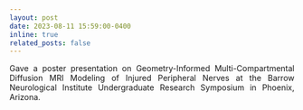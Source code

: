 ```yaml
---
layout: post
date: 2023-08-11 15:59:00-0400
inline: true
related_posts: false
---
```


<p style="text-align: justify;">Gave a poster presentation on Geometry-Informed Multi-Compartmental Diffusion MRI Modeling of Injured Peripheral Nerves at the Barrow Neurological Institute Undergraduate Research Symposium in Phoenix, Arizona.</p>
